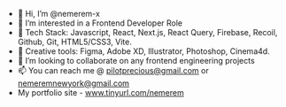 - 👋 Hi, I’m @nemerem-x
- 👀 I’m interested in a Frontend Developer Role
- 🌱 Tech Stack: Javascript, React, Next.js, React Query, Firebase, Recoil, Github, Git, HTML5/CSS3, Vite.
- 🌱 Creative tools: Figma, Adobe XD, Illustrator, Photoshop, Cinema4d.
- 💞️ I’m looking to collaborate on any frontend engineering projects
- 📫 You can reach me @ pilotprecious@gmail.com or nemeremnewyork@gmail.com
- My portfolio site - www.tinyurl.com/nemerem
